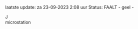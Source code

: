 laatste update: 
za 23-09-2023  2:08   uur 
Status: FAALT - geel - 
<div class="service R">J</div><div class="service Y">microstation</div>